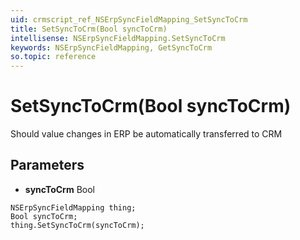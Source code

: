 ```yaml
---
uid: crmscript_ref_NSErpSyncFieldMapping_SetSyncToCrm
title: SetSyncToCrm(Bool syncToCrm)
intellisense: NSErpSyncFieldMapping.SetSyncToCrm
keywords: NSErpSyncFieldMapping, GetSyncToCrm
so.topic: reference
---
```


# SetSyncToCrm(Bool syncToCrm)

Should value changes in ERP be automatically transferred to CRM

## Parameters

* **syncToCrm** Bool

```crmscript
NSErpSyncFieldMapping thing;
Bool syncToCrm;
thing.SetSyncToCrm(syncToCrm);
```

